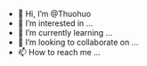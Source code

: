 - 👋 Hi, I’m @Thuohuo
- 👀 I’m interested in ...
- 🌱 I’m currently learning ...
- 💞️ I’m looking to collaborate on ...
- 📫 How to reach me ...

<!---
Thuohuo/Thuohuo is a ✨ special ✨ repository because its `README.md` (this file) appears on your GitHub profile.
You can click the Preview link to take a look at your changes.
--->
